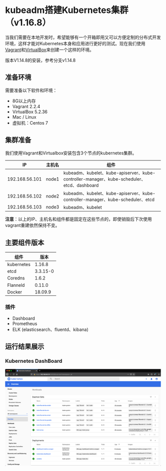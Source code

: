 # kubeadm搭建Kubernetes集群（v1.16.8）

当我们需要在本地开发时，希望能够有一个开箱即用又可以方便定制的分布式开发环境，这样才能对Kubernetes本身和应用进行更好的测试。现在我们使用[Vagrant](https://www.vagrantup.com/)和[VirtualBox](https://www.virtualbox.org/wiki/Downloads)来创建一个这样的环境。

版本V1.14.8的安装，参考分支v1.14.8

## 准备环境

需要准备以下软件和环境：

- 8G以上内存
- Vagrant 2.2.4
- VirtualBox 5.2.36
- Mac / Linux
- 虚拟机：Centos 7

## 集群准备

我们使用Vagrant和Virtualbox安装包含3个节点的kubernetes集群。

| IP           | 主机名   | 组件                                       |
| ------------ | ----- | ---------------------------------------- |
| 192.168.56.101 | node1 | kubeadm、kubelet、kube-apiserver、kube-controller-manager、kube-scheduler、etcd、dashboard |
| 192.168.56.102 | node2 | kubeadm、kubelet、kube-apiserver、kube-controller-manager、kube-scheduler、etcd |
| 192.168.56.103 | node3 | kubeadm、kubelet |

**注意**：以上的IP、主机名和组件都是固定在这些节点的，即使销毁后下次使用vagrant重建依然保持不变。



## 主要组件版本

| 组件 | 版本 |
| --- | --- |
| kubernetes | 1.16.8 |
| etcd | 3.3.15-0 |
| Coredns | 1.6.2 |
| Flanneld| 0.11.0 |
| Docker | 18.09.9 |

### 插件
- Dashboard
- Prometheus
- ELK (elasticsearch、fluentd、kibana)

## 运行结果展示

### Kubernetes DashBoard
![](images/kubernetes-kubeadm-dashboard.png)


